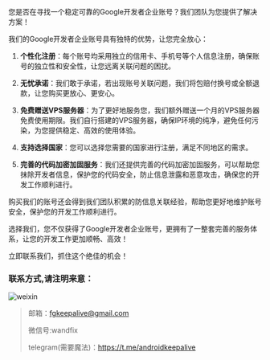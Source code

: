您是否在寻找一个稳定可靠的Google开发者企业账号？我们团队为您提供了解决方案！

我们的Google开发者企业账号具有独特的优势，让您完全放心：

1. **个性化注册**：每个账号均采用独立的信用卡、手机号等个人信息注册，确保账号的独立性和安全性，让您远离关联问题的困扰。

2. **无忧承诺**：我们敢于承诺，若出现账号关联问题，我们将包赔付换号或全额退款，让您购买更放心、更安心。

3. **免费赠送VPS服务器**：为了更好地服务您，我们额外赠送一个月的VPS服务器免费使用期限。我们自行搭建的VPS服务器，确保IP环境的纯净，避免任何污染，为您提供稳定、高效的使用体验。

4. **支持选择国家**：您可以选择您需要的国家进行注册，满足不同地区的需求。

5. **完善的代码加密加固服务**：我们还提供完善的代码加密加固服务，可以帮助您抹除开发者信息，保护您的代码安全，防止信息泄露和恶意攻击，确保您的开发工作顺利进行。

购买我们的账号还会得到我们团队积累的防信息关联经验，帮助您更好地维护账号安全，保护您的开发工作顺利进行。

选择我们，您不仅获得了Google开发者企业账号，更拥有了一整套完善的服务体系，让您的开发工作更加顺畅、高效！

立即联系我们，抓住这个绝佳的机会！

### 联系方式,请注明来意：

![weixin](https://github.com/fgkeepalive/AndroidKeepAlive/blob/main/wx.jpg)

> 邮箱：fgkeepalive@gmail.com
> 
> 微信号:wandfix
> 
> telegram(需要魔法)：https://t.me/androidkeepalive

